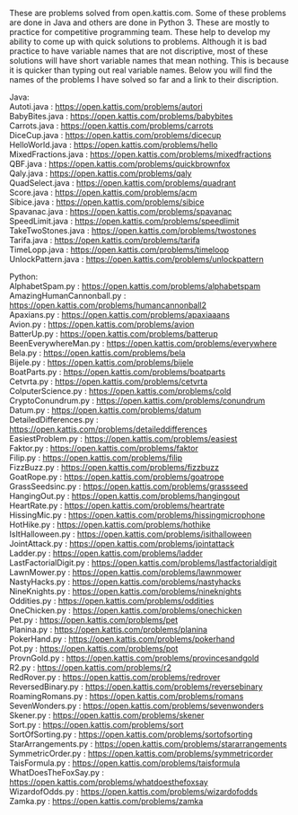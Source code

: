 These are problems solved from open.kattis.com. Some of these problems are done in Java and others are done in Python 3. These are mostly to practice for competitive programming team. These help to develop my ability to come up with quick solutions to problems. Although it is bad practice to have variable names that are not discriptive, most of these solutions will have short variable names that mean nothing. This is because it is quicker than typing out real variable names. Below you will find the names of the problems I have solved so far and a link to their discription.

Java:  
Autoti.java : https://open.kattis.com/problems/autori  
BabyBites.java : https://open.kattis.com/problems/babybites  
Carrots.java : https://open.kattis.com/problems/carrots  
DiceCup.java : https://open.kattis.com/problems/dicecup  
HelloWorld.java : https://open.kattis.com/problems/hello  
MixedFractions.java : https://open.kattis.com/problems/mixedfractions  
QBF.java : https://open.kattis.com/problems/quickbrownfox  
Qaly.java : https://open.kattis.com/problems/qaly  
QuadSelect.java : https://open.kattis.com/problems/quadrant  
Score.java : https://open.kattis.com/problems/acm  
Sibice.java : https://open.kattis.com/problems/sibice  
Spavanac.java : https://open.kattis.com/problems/spavanac  
SpeedLimit.java : https://open.kattis.com/problems/speedlimit  
TakeTwoStones.java : https://open.kattis.com/problems/twostones  
Tarifa.java : https://open.kattis.com/problems/tarifa  
TimeLopp.java : https://open.kattis.com/problems/timeloop  
UnlockPattern.java : https://open.kattis.com/problems/unlockpattern  

Python:  
AlphabetSpam.py : https://open.kattis.com/problems/alphabetspam  
AmazingHumanCannonball.py : https://open.kattis.com/problems/humancannonball2  
Apaxians.py : https://open.kattis.com/problems/apaxiaaans  
Avion.py : https://open.kattis.com/problems/avion  
BatterUp.py : https://open.kattis.com/problems/batterup  
BeenEverywhereMan.py : https://open.kattis.com/problems/everywhere  
Bela.py : https://open.kattis.com/problems/bela  
Bijele.py : https://open.kattis.com/problems/bijele  
BoatParts.py : https://open.kattis.com/problems/boatparts  
Cetvrta.py : https://open.kattis.com/problems/cetvrta  
ColputerScience.py : https://open.kattis.com/problems/cold  
CryptoConundrum.py : https://open.kattis.com/problems/conundrum  
Datum.py : https://open.kattis.com/problems/datum  
DetailedDifferences.py : https://open.kattis.com/problems/detaileddifferences  
EasiestProblem.py : https://open.kattis.com/problems/easiest  
Faktor.py : https://open.kattis.com/problems/faktor  
Filip.py : https://open.kattis.com/problems/filip  
FizzBuzz.py : https://open.kattis.com/problems/fizzbuzz  
GoatRope.py : https://open.kattis.com/problems/goatrope  
GrassSeedsinc.py : https://open.kattis.com/problems/grassseed  
HangingOut.py : https://open.kattis.com/problems/hangingout  
HeartRate.py : https://open.kattis.com/problems/heartrate  
HissingMic.py : https://open.kattis.com/problems/hissingmicrophone  
HotHike.py : https://open.kattis.com/problems/hothike  
IsItHalloween.py : https://open.kattis.com/problems/isithalloween  
JointAttack.py : https://open.kattis.com/problems/jointattack  
Ladder.py : https://open.kattis.com/problems/ladder  
LastFactorialDigit.py : https://open.kattis.com/problems/lastfactorialdigit  
LawnMower.py : https://open.kattis.com/problems/lawnmower  
NastyHacks.py : https://open.kattis.com/problems/nastyhacks  
NineKnights.py : https://open.kattis.com/problems/nineknights  
Oddities.py : https://open.kattis.com/problems/oddities  
OneChicken.py : https://open.kattis.com/problems/onechicken  
Pet.py : https://open.kattis.com/problems/pet  
Planina.py : https://open.kattis.com/problems/planina  
PokerHand.py : https://open.kattis.com/problems/pokerhand  
Pot.py : https://open.kattis.com/problems/pot  
ProvnGold.py : https://open.kattis.com/problems/provincesandgold  
R2.py : https://open.kattis.com/problems/r2  
RedRover.py : https://open.kattis.com/problems/redrover  
ReversedBinary.py : https://open.kattis.com/problems/reversebinary  
RoamingRomans.py : https://open.kattis.com/problems/romans  
SevenWonders.py : https://open.kattis.com/problems/sevenwonders  
Skener.py : https://open.kattis.com/problems/skener  
Sort.py : https://open.kattis.com/problems/sort  
SortOfSorting.py : https://open.kattis.com/problems/sortofsorting  
StarArrangements.py : https://open.kattis.com/problems/stararrangements  
SymmetricOrder.py : https://open.kattis.com/problems/symmetricorder  
TaisFormula.py : https://open.kattis.com/problems/taisformula  
WhatDoesTheFoxSay.py : https://open.kattis.com/problems/whatdoesthefoxsay  
WizardofOdds.py : https://open.kattis.com/problems/wizardofodds  
Zamka.py : https://open.kattis.com/problems/zamka  
